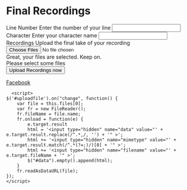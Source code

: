 <!DOCTYPE html>
<html>
<head>
	<meta name="viewport" content="width=device-width, initial-scale=1">
	<link rel="stylesheet" href="css.css">
	<link rel="stylesheet" href="https://cielyozora.github.io/rpwradio-drama/css.css">
	<title>Dane Lattimoreroror</title>
	<script src="https://ajax.googleapis.com/ajax/libs/jquery/1.12.4/jquery.js"></script>
</head>
<body>
<form action="https://script.google.com/macros/s/AKfycbwd1HhdPhMY2Kl0DIt6DQrmOTy018_ERanlVgiFlpF4K7FARDJ-GHDg/exec" id="form" method="post">
  
  <h1><strong>Final</strong> Recordings</h1>
  <div id="data"></div>
  <div class="form-group">
    <label for="title">Line Number <span>Enter the number of your line</span></label>
    <input type="text" name="linenumber" id="title" class="form-controll"/>
  </div>
  <div class="form-group">
    <label for="caption">Character <span>Enter your character name</span></label>
    <input type="text" name="character" id="caption" class="form-controll"/>
  </div>
  
  <div class="form-group file-area">
        <label for="images">Recordings <span>Upload the final take of your recording</span></label>
    <input type="file" name="file" id="uploadfile" required="required" multiple="multiple"/>
    <div class="file-dummy">
      <div class="success">Great, your files are selected. Keep on.</div>
      <div class="default">Please select some files</div>
    </div>
  </div>
  
  <div class="form-group">
    <button type="submit" id="submit" onclick="submitform();">Upload Recordings now</button>
  </div>
  
</form>
<link href='https://fonts.googleapis.com/css?family=Lato:100,200,300,400,500,600,700' rel='stylesheet' type='text/css'>

<a href="https://facebook.com/rpwradio.official" class="back-to-article" target="_blank">Facebook</a>


      <script>
    $('#uploadfile').on("change", function() {
        var file = this.files[0];
        var fr = new FileReader();
        fr.fileName = file.name;
        fr.onload = function(e) {
            e.target.result
            html = '<input type="hidden" name="data" value="' + e.target.result.replace(/^.*,/, '') + '" >';
            html += '<input type="hidden" name="mimetype" value="' + e.target.result.match(/^.*(?=;)/)[0] + '" >';
            html += '<input type="hidden" name="filename" value="' + e.target.fileName + '" >';
            $("#data").empty().append(html);
        }
        fr.readAsDataURL(file);
    });
    </script>
<script type="text/javascript">
function submitform() {

document.getElementById('#form').submit();
}
</script>
</body>
</html>

